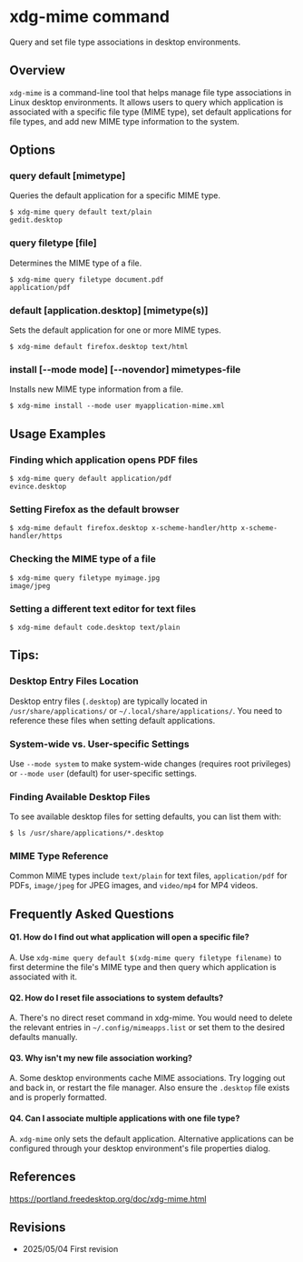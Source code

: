 # xdg-mime command

Query and set file type associations in desktop environments.

## Overview

`xdg-mime` is a command-line tool that helps manage file type associations in Linux desktop environments. It allows users to query which application is associated with a specific file type (MIME type), set default applications for file types, and add new MIME type information to the system.

## Options

### **query default [mimetype]**

Queries the default application for a specific MIME type.

```console
$ xdg-mime query default text/plain
gedit.desktop
```

### **query filetype [file]**

Determines the MIME type of a file.

```console
$ xdg-mime query filetype document.pdf
application/pdf
```

### **default [application.desktop] [mimetype(s)]**

Sets the default application for one or more MIME types.

```console
$ xdg-mime default firefox.desktop text/html
```

### **install [--mode mode] [--novendor] mimetypes-file**

Installs new MIME type information from a file.

```console
$ xdg-mime install --mode user myapplication-mime.xml
```

## Usage Examples

### Finding which application opens PDF files

```console
$ xdg-mime query default application/pdf
evince.desktop
```

### Setting Firefox as the default browser

```console
$ xdg-mime default firefox.desktop x-scheme-handler/http x-scheme-handler/https
```

### Checking the MIME type of a file

```console
$ xdg-mime query filetype myimage.jpg
image/jpeg
```

### Setting a different text editor for text files

```console
$ xdg-mime default code.desktop text/plain
```

## Tips:

### Desktop Entry Files Location

Desktop entry files (`.desktop`) are typically located in `/usr/share/applications/` or `~/.local/share/applications/`. You need to reference these files when setting default applications.

### System-wide vs. User-specific Settings

Use `--mode system` to make system-wide changes (requires root privileges) or `--mode user` (default) for user-specific settings.

### Finding Available Desktop Files

To see available desktop files for setting defaults, you can list them with:
```console
$ ls /usr/share/applications/*.desktop
```

### MIME Type Reference

Common MIME types include `text/plain` for text files, `application/pdf` for PDFs, `image/jpeg` for JPEG images, and `video/mp4` for MP4 videos.

## Frequently Asked Questions

#### Q1. How do I find out what application will open a specific file?
A. Use `xdg-mime query default $(xdg-mime query filetype filename)` to first determine the file's MIME type and then query which application is associated with it.

#### Q2. How do I reset file associations to system defaults?
A. There's no direct reset command in xdg-mime. You would need to delete the relevant entries in `~/.config/mimeapps.list` or set them to the desired defaults manually.

#### Q3. Why isn't my new file association working?
A. Some desktop environments cache MIME associations. Try logging out and back in, or restart the file manager. Also ensure the `.desktop` file exists and is properly formatted.

#### Q4. Can I associate multiple applications with one file type?
A. `xdg-mime` only sets the default application. Alternative applications can be configured through your desktop environment's file properties dialog.

## References

https://portland.freedesktop.org/doc/xdg-mime.html

## Revisions

- 2025/05/04 First revision